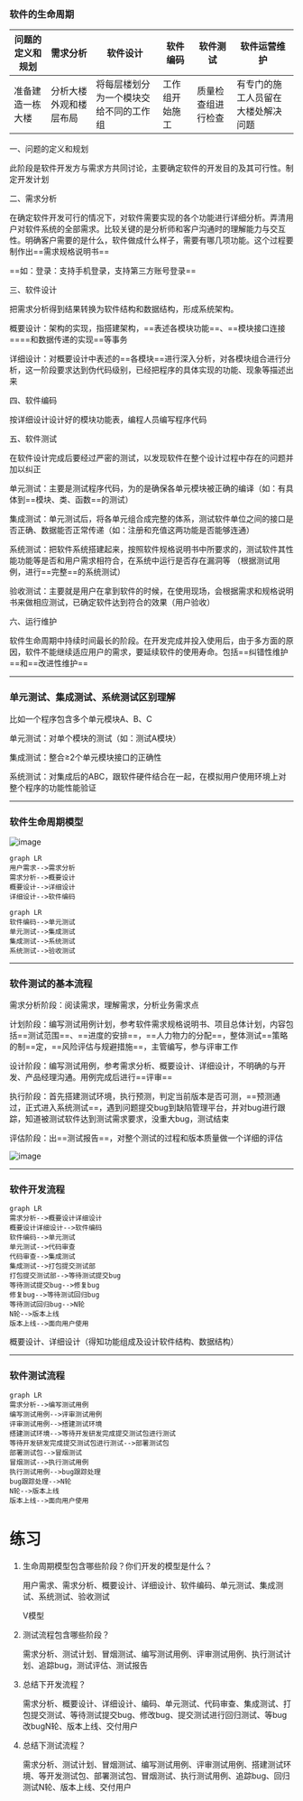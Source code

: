 ### 软件的生命周期

问题的定义和规划 | 需求分析 | 软件设计 | 软件编码 | 软件测试 | 软件运营维护
---|---|---|---|---|---
准备建造一栋大楼 | 分析大楼外观和楼层布局 | 将每层楼划分为一个模块交给不同的工作组 | 工作组开始施工 | 质量检查组进行检查 | 有专门的施工人员留在大楼处解决问题

一、问题的定义和规划

此阶段是软件开发方与需求方共同讨论，主要确定软件的开发目的及其可行性。制定开发计划

二、需求分析

在确定软件开发可行的情况下，对软件需要实现的各个功能进行详细分析。弄清用户对软件系统的全部需求。比较关键的是分析师和客户沟通时的理解能力与交互性。明确客户需要的是什么，软件做成什么样子，需要有哪几项功能。这个过程要制作出==需求规格说明书==

==如：登录：支持手机登录，支持第三方账号登录==

三、软件设计

把需求分析得到结果转换为软件结构和数据结构，形成系统架构。

概要设计：架构的实现，指搭建架构，==表述各模块功能==、==模块接口连接====和数据传递的实现==等事务

详细设计：对概要设计中表述的==各模块==进行深入分析，对各模块组合进行分析，这一阶段要求达到伪代码级别，已经把程序的具体实现的功能、现象等描述出来

四、软件编码

按详细设计设计好的模块功能表，编程人员编写程序代码

五、软件测试

在软件设计完成后要经过严密的测试，以发现软件在整个设计过程中存在的问题并加以纠正

单元测试：主要是测试程序代码，为的是确保各单元模块被正确的编译（如：有具体到==模块、类、函数==的测试）

集成测试：单元测试后，将各单元组合成完整的体系，测试软件单位之间的接口是否正确、数据能否正常传递（如：注册和充值这两功能是否能够连通）

系统测试：把软件系统搭建起来，按照软件规格说明书中所要求的，测试软件其性能功能等是否和用户需求相符合，在系统中运行是否存在漏洞等
（根据测试用例，进行==完整==的系统测试）

验收测试：主要就是用户在拿到软件的时候，在使用现场，会根据需求和规格说明书来做相应测试，已确定软件达到符合的效果（用户验收）

六、运行维护

软件生命周期中持续时间最长的阶段。在开发完成并投入使用后，由于多方面的原因，软件不能继续适应用户的需求，要延续软件的使用寿命。包括==纠错性维护==和==改进性维护==

---
### 单元测试、集成测试、系统测试区别理解

比如一个程序包含多个单元模块A、B、C

单元测试：对单个模块的测试（如：测试A模块）

集成测试：整合≥2个单元模块接口的正确性

系统测试：对集成后的ABC，跟软件硬件结合在一起，在模拟用户使用环境上对整个程序的功能性能验证

---
### 软件生命周期模型

![image](http://upload-images.jianshu.io/upload_images/2897320-ebd731f3bfed79f0.png?imageMogr2/auto-orient/strip%7CimageView2/2/w/1240)

```
graph LR
用户需求-->需求分析
需求分析-->概要设计
概要设计-->详细设计
详细设计-->软件编码
```
```
graph LR
软件编码-->单元测试
单元测试-->集成测试
集成测试-->系统测试
系统测试-->验收测试
```
---
### 软件测试的基本流程

需求分析阶段：阅读需求，理解需求，分析业务需求点

计划阶段：编写测试用例计划，参考软件需求规格说明书、项目总体计划，内容包括==测试范围==、==进度的安排==，==人力物力的分配==，整体测试==策略的制==定，==风险评估与规避措施==，主管编写，参与评审工作

设计阶段：编写测试用例，参考需求分析、概要设计、详细设计，不明确的与开发、产品经理沟通。用例完成后进行==评审==

执行阶段：首先搭建测试环境，执行预测，判定当前版本是否可测，==预测通过，正式进入系统测试==，遇到问题提交bug到缺陷管理平台，并对bug进行跟踪，知道被测试软件达到测试需求要求，没重大bug，测试结束

评估阶段：出==测试报告==，对整个测试的过程和版本质量做一个详细的评估

![image](http://upload-images.jianshu.io/upload_images/2897320-99d9de1eaa08e08a.png?imageMogr2/auto-orient/strip%7CimageView2/2/w/1240)

---
### 软件开发流程
```
graph LR
需求分析-->概要设计详细设计
概要设计详细设计-->软件编码
软件编码-->单元测试
单元测试-->代码审查
代码审查-->集成测试
集成测试-->打包提交测试部
打包提交测试部-->等待测试提交bug
等待测试提交bug-->修复bug
修复bug-->等待测试回归bug
等待测试回归bug-->N轮
N轮-->版本上线
版本上线-->面向用户使用
```

概要设计、详细设计（得知功能组成及设计软件结构、数据结构）

---
### 软件测试流程
```
graph LR
需求分析-->编写测试用例
编写测试用例-->评审测试用例
评审测试用例-->搭建测试环境
搭建测试环境-->等待开发研发完成提交测试包进行测试
等待开发研发完成提交测试包进行测试-->部署测试包
部署测试包-->冒烟测试
冒烟测试-->执行测试用例
执行测试用例-->bug跟踪处理
bug跟踪处理-->N轮
N轮-->版本上线
版本上线-->面向用户使用
```

# 练习

1. 生命周期模型包含哪些阶段？你们开发的模型是什么？

    用户需求、需求分析、概要设计、详细设计、软件编码、单元测试、集成测试、系统测试、验收测试
    
    V模型

2. 测试流程包含哪些阶段？

    需求分析、测试计划、冒烟测试、编写测试用例、评审测试用例、执行测试计划、追踪bug，测试评估、测试报告

3. 总结下开发流程？

    需求分析、概要设计、详细设计、编码、单元测试、代码审查、集成测试、打包提交测试、等待测试提交bug、修改bug、提交测试进行回归测试、等bug改bugN轮、版本上线、交付用户

4. 总结下测试流程？

    需求分析、测试计划、冒烟测试、编写测试用例、评审测试用例、搭建测试环境、等开发测试包、部署测试包、冒烟测试、执行测试用例、追踪bug、回归测试N轮、版本上线、交付用户
    
    
    
    
    
    
    
    
